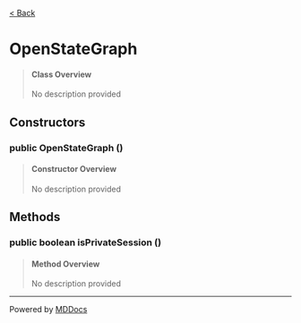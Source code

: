 [< Back](..)
# OpenStateGraph #
>#### Class Overview ####
>No description provided
## Constructors ##
### public OpenStateGraph () ###
>#### Constructor Overview ####
>No description provided
>
## Methods ##
### public boolean isPrivateSession () ###
>#### Method Overview ####
>No description provided
>

---
Powered by [MDDocs](https://github.com/VRCube/MDDocs)